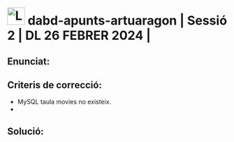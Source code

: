 # <img src="https://github.com/artHub-j/dabd-apunts-artuaragon/assets/92806890/bd0f85c2-26ab-488e-98e3-cce94a095788" alt="Logo_UPC svg" width="40" height="40"> dabd-apunts-artuaragon | Sessió 2 | DL 26 FEBRER 2024 |

## Enunciat:


## Criteris de correcció:

- MySQL taula movies no existeix.
- 

## Solució: